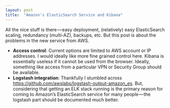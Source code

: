 ```yaml
---
layout: post
title:  "Amazon's ElasticSearch Service and Kibana"
---
```


All the nice stuff is there — easy deployment, (relatively) easy ElasticSearch scaling, redundancy (multi-AZ), backups, etc. But this post is about the problems in the new service from AWS.

  - **Access control**: Current options are limited to AWS account or IP addresses. I would ideally like more fine grained control here. Kibana is essentially useless if it cannot be used from the browser. Ideally, something like access from a particular VPN or Security Group should be available.
  - **Logstash integration**: Thankfully I stumbled across https://github.com/awslabs/logstash-output-amazon_es. But, considering that getting an ELK stack running is the primary reason for coming to Amazon’s ElasticSearch service for many people — the logstash part should be documented much better.
